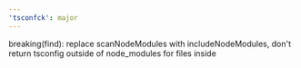 ```yaml
---
'tsconfck': major
---
```


breaking(find): replace scanNodeModules with includeNodeModules, don't return tsconfig outside of node_modules for files inside
